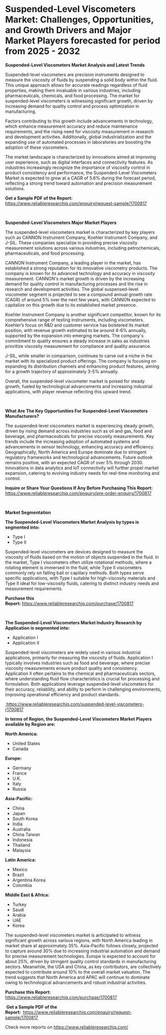 <p><h1>Suspended-Level Viscometers Market: Challenges, Opportunities, and Growth Drivers and Major Market Players forecasted for period from 2025 - 2032</h1></p><p><strong>Suspended-Level Viscometers Market Analysis and Latest Trends</strong></p>
<p><p>Suspended-level viscometers are precision instruments designed to measure the viscosity of fluids by suspending a solid body within the fluid. This unique approach allows for accurate readings regardless of fluid properties, making them invaluable in various industries, including pharmaceuticals, chemicals, and food processing. The market for suspended-level viscometers is witnessing significant growth, driven by increasing demand for quality control and process optimization in manufacturing.</p><p>Factors contributing to this growth include advancements in technology, which enhance measurement accuracy and reduce maintenance requirements, and the rising need for viscosity measurement in research and development activities. Additionally, global industrialization and the expanding use of automated processes in laboratories are boosting the adoption of these viscometers.</p><p>The market landscape is characterized by innovations aimed at improving user experience, such as digital interfaces and connectivity features. As industries increasingly recognize the importance of viscosity control in product consistency and performance, the Suspended-Level Viscometers Market is expected to grow at a CAGR of 5.6% during the forecast period, reflecting a strong trend toward automation and precision measurement solutions.</p></p>
<p><strong>Get a Sample PDF of the Report:&nbsp;</strong> <a href="https://www.reliableresearchiq.com/enquiry/request-sample/1700817?utm_campaign=1900&utm_medium=2&utm_source=Github&utm_content=ia&utm_term=09012025&utm_id=suspended-level-viscometers">https://www.reliableresearchiq.com/enquiry/request-sample/1700817</a></p>
<p>&nbsp;</p>
<p><strong>Suspended-Level Viscometers Major Market Players</strong></p>
<p><p>The suspended-level viscometers market is characterized by key players such as CANNON Instrument Company, Koehler Instrument Company, and J-SIL. These companies specialize in providing precise viscosity measurement solutions across various industries, including petrochemicals, pharmaceuticals, and food processing.</p><p>CANNON Instrument Company, a leading player in the market, has established a strong reputation for its innovative viscometry products. The company is known for its advanced technology and accuracy in viscosity measurement. CANNON's market growth is driven by the increasing demand for quality control in manufacturing processes and the rise in research and development activities. The global suspensed-level viscometer segment is projected to see a compound annual growth rate (CAGR) of around 5% over the next few years, with CANNON expected to capitalize on this growth due to its established market presence.</p><p>Koehler Instrument Company is another significant competitor, known for its comprehensive range of testing instruments, including viscometers. Koehler’s focus on R&D and customer service has bolstered its market position, with revenue growth estimated to be around 4-6% annually, supported by the expansion into emerging markets. The company's commitment to quality ensures a steady increase in sales as industries prioritize viscosity measurement for compliance and quality assurance.</p><p>J-SIL, while smaller in comparison, continues to carve out a niche in the market with its specialized product offerings. The company is focusing on expanding its distribution channels and enhancing product features, aiming for a growth trajectory of approximately 3-5% annually.</p><p>Overall, the suspended-level viscometer market is poised for steady growth, fueled by technological advancements and increasing industrial applications, with player revenue reflecting this upward trend.</p></p>
<p>&nbsp;</p>
<p><strong>What Are The Key Opportunities For Suspended-Level Viscometers Manufacturers?</strong></p>
<p><p>The suspended-level viscometers market is experiencing steady growth, driven by rising demand across industries such as oil and gas, food and beverage, and pharmaceuticals for precise viscosity measurements. Key trends include the increasing adoption of automated systems and advancements in sensor technology, enhancing accuracy and efficiency. Geographically, North America and Europe dominate due to stringent regulatory frameworks and technological advancements. Future outlook remains positive, with an expected CAGR of over 5% through 2030. Innovations in data analytics and IoT connectivity will further propel market expansion, catering to evolving industry needs for real-time monitoring and control.</p></p>
<p><strong>Inquire or Share Your Questions If Any Before Purchasing This Report:</strong> <a href="https://www.reliableresearchiq.com/enquiry/pre-order-enquiry/1700817?utm_campaign=1900&utm_medium=2&utm_source=Github&utm_content=ia&utm_term=09012025&utm_id=suspended-level-viscometers">https://www.reliableresearchiq.com/enquiry/pre-order-enquiry/1700817</a></p>
<p>&nbsp;</p>
<p><strong>Market Segmentation</strong></p>
<p><strong>The Suspended-Level Viscometers Market Analysis by types is segmented into:</strong></p>
<p><ul><li>Type I</li><li>Type II</li></ul></p>
<p><p>Suspended-level viscometers are devices designed to measure the viscosity of fluids based on the motion of objects suspended in the fluid. In the market, Type I viscometers often utilize rotational methods, where a rotating element is immersed in the fluid, while Type II viscometers commonly rely on falling ball or capillary methods. Both types serve specific applications, with Type I suitable for high-viscosity materials and Type II ideal for low-viscosity fluids, catering to distinct industry needs and measurement requirements.</p></p>
<p><strong>Purchase this Report:&nbsp;</strong><a href="https://www.reliableresearchiq.com/purchase/1700817?utm_campaign=1900&utm_medium=2&utm_source=Github&utm_content=ia&utm_term=09012025&utm_id=suspended-level-viscometers">https://www.reliableresearchiq.com/purchase/1700817</a></p>
<p>&nbsp;</p>
<p><strong>The Suspended-Level Viscometers Market Industry Research by Application is segmented into:</strong></p>
<p><ul><li>Application I</li><li>Application II</li></ul></p>
<p><p>Suspended-level viscometers are widely used in various industrial applications, primarily for measuring the viscosity of fluids. Application I typically involves industries such as food and beverage, where precise viscosity measurements ensure product quality and consistency. Application II often pertains to the chemical and pharmaceuticals sectors, where understanding fluid flow characteristics is crucial for processing and formulation. Both applications leverage suspended-level viscometers for their accuracy, reliability, and ability to perform in challenging environments, improving operational efficiency and product standards.</p></p>
<p><a href="https://www.reliableresearchiq.com/suspended-level-viscometers-r1700817?utm_campaign=1900&utm_medium=2&utm_source=Github&utm_content=ia&utm_term=09012025&utm_id=suspended-level-viscometers">&nbsp;https://www.reliableresearchiq.com/suspended-level-viscometers-r1700817</a></p>
<p><strong>In terms of Region, the Suspended-Level Viscometers Market Players available by Region are:</strong></p>
<p>
    <p> <strong> North America: </strong>
        <ul>
            <li>United States</li>
            <li>Canada</li>
        </ul>
        </p> 
    <p> <strong> Europe: </strong>
        <ul>
            <li>Germany</li>
            <li>France</li>
            <li>U.K.</li>
            <li>Italy</li>
            <li>Russia</li>
        </ul>
        </p> 
    <p> <strong> Asia-Pacific: </strong>
        <ul>
            <li>China</li>
            <li>Japan</li>
            <li>South Korea</li>
            <li>India</li>
            <li>Australia</li>
            <li>China Taiwan</li>
            <li>Indonesia</li>
            <li>Thailand</li>
            <li>Malaysia</li>
        </ul>
        </p> 
    <p> <strong> Latin America: </strong>
        <ul>
            <li>Mexico</li>
            <li>Brazil</li>
            <li>Argentina Korea</li>
            <li>Colombia</li>
        </ul>
        </p> 
    <p> <strong> Middle East & Africa: </strong>
        <ul>
            <li>Turkey</li>
            <li>Saudi</li>
            <li>Arabia</li>
            <li>UAE</li>
            <li>Korea</li>
        </ul>
    </p>
    </p>
<p><p>The suspended-level viscometers market is anticipated to witness significant growth across various regions, with North America leading in market share at approximately 35%. Asia-Pacific follows closely, projected to capture around 30% due to increasing industrial automation and demand for precise measurement technologies. Europe is expected to account for about 25%, driven by stringent quality control standards in manufacturing sectors. Meanwhile, the USA and China, as key contributors, are collectively expected to contribute around 10% to the overall market valuation. The trend suggests that North America and APAC will continue to dominate owing to technological advancements and robust industrial activities.</p></p>
<p><strong>Purchase this Report: </strong><a href="https://www.reliableresearchiq.com/purchase/1700817?utm_campaign=1900&utm_medium=2&utm_source=Github&utm_content=ia&utm_term=09012025&utm_id=suspended-level-viscometers">https://www.reliableresearchiq.com/purchase/1700817</a></p>
<p>&nbsp;<strong>Get a Sample PDF of the Report:&nbsp;&nbsp;</strong><a href="https://www.reliableresearchiq.com/enquiry/request-sample/1700817?utm_campaign=1900&utm_medium=2&utm_source=Github&utm_content=ia&utm_term=09012025&utm_id=suspended-level-viscometers">https://www.reliableresearchiq.com/enquiry/request-sample/1700817</a></p>
<p><strong></strong></p>
<p>Check more reports on <a href="https://www.reliableresearchiq.com/?utm_campaign=1900&utm_medium=2&utm_source=Github&utm_content=ia&utm_term=09012025&utm_id=suspended-level-viscometers">https://www.reliableresearchiq.com/</a></p>
